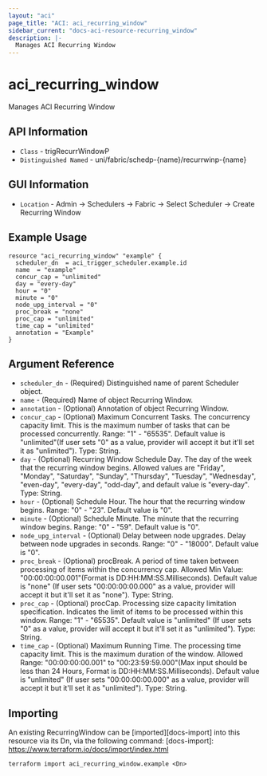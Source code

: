 ```yaml
---
layout: "aci"
page_title: "ACI: aci_recurring_window"
sidebar_current: "docs-aci-resource-recurring_window"
description: |-
  Manages ACI Recurring Window
---
```


# aci_recurring_window #

Manages ACI Recurring Window

## API Information ##

* `Class` - trigRecurrWindowP
* `Distinguished Named` - uni/fabric/schedp-{name}/recurrwinp-{name}

## GUI Information ##

* `Location` - Admin -> Schedulers -> Fabric -> Select Scheduler -> Create Recurring Window


## Example Usage ##

```hcl
resource "aci_recurring_window" "example" {
  scheduler_dn  = aci_trigger_scheduler.example.id
  name  = "example"
  concur_cap = "unlimited"
  day = "every-day"
  hour = "0"
  minute = "0"
  node_upg_interval = "0"
  proc_break = "none"
  proc_cap = "unlimited"
  time_cap = "unlimited"
  annotation = "Example"
}
```

## Argument Reference ##

* `scheduler_dn` - (Required) Distinguished name of parent Scheduler object.
* `name` - (Required) Name of object Recurring Window.
* `annotation` - (Optional) Annotation of object Recurring Window.
* `concur_cap` - (Optional) Maximum Concurrent Tasks. The concurrency capacity limit. This is the maximum number of tasks that can be processed concurrently. Range: "1" - "65535". Default value is "unlimited"(If user sets "0" as a value, provider will accept it but it'll set it as "unlimited"). Type: String.
* `day` - (Optional) Recurring Window Schedule Day. The day of the week that the recurring window begins. Allowed values are "Friday", "Monday", "Saturday", "Sunday", "Thursday", "Tuesday", "Wednesday", "even-day", "every-day", "odd-day", and default value is "every-day". Type: String.
* `hour` - (Optional) Schedule Hour. The hour that the recurring window begins. Range: "0" - "23". Default value is "0". 
* `minute` - (Optional) Schedule Minute. The minute that the recurring window begins. Range: "0" - "59". Default value is "0".
* `node_upg_interval` - (Optional) Delay between node upgrades. Delay between node upgrades in seconds. Range: "0" - "18000". Default value is "0".
* `proc_break` - (Optional) procBreak. A period of time taken between processing of items within the concurrency cap. Allowed Min Value: "00:00:00:00.001"(Format is DD:HH:MM:SS.Milliseconds).  Default value is "none" (If user sets "00:00:00:00.000" as a value, provider will accept it but it'll set it as "none"). Type: String.
* `proc_cap` - (Optional) procCap. Processing size capacity limitation specification. Indicates the limit of items to be processed within this window. Range: "1" - "65535". Default value is "unlimited" (If user sets "0" as a value, provider will accept it but it'll set it as "unlimited"). Type: String.
* `time_cap` - (Optional) Maximum Running Time. The processing time capacity limit. This is the maximum duration of the window. Allowed Range: "00:00:00:00.001" to "00:23:59:59.000"(Max input should be less than 24 Hours, Format is DD:HH:MM:SS.Milliseconds). Default value is "unlimited" (If user sets "00:00:00:00.000" as a value, provider will accept it but it'll set it as "unlimited"). Type: String.


## Importing ##

An existing RecurringWindow can be [imported][docs-import] into this resource via its Dn, via the following command:
[docs-import]: https://www.terraform.io/docs/import/index.html


```
terraform import aci_recurring_window.example <Dn>
```